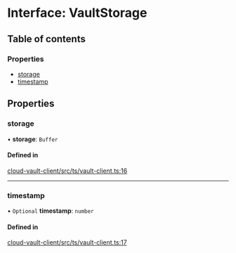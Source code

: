# Interface: VaultStorage

## Table of contents

### Properties

- [storage](VaultStorage.md#storage)
- [timestamp](VaultStorage.md#timestamp)

## Properties

### storage

• **storage**: `Buffer`

#### Defined in

[cloud-vault-client/src/ts/vault-client.ts:16](https://gitlab.com/i3-market/code/wp3/t3.2/i3m-wallet-monorepo/-/blob/0a37054/packages/cloud-vault-client/src/ts/vault-client.ts#L16)

___

### timestamp

• `Optional` **timestamp**: `number`

#### Defined in

[cloud-vault-client/src/ts/vault-client.ts:17](https://gitlab.com/i3-market/code/wp3/t3.2/i3m-wallet-monorepo/-/blob/0a37054/packages/cloud-vault-client/src/ts/vault-client.ts#L17)
